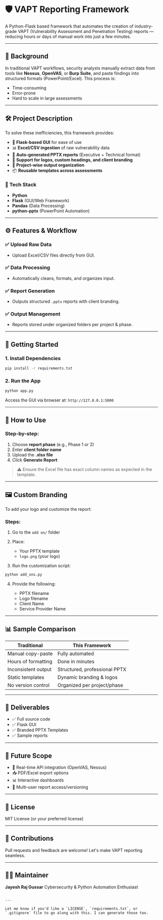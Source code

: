 # 🛡️ VAPT Reporting Framework

A Python-Flask based framework that automates the creation of industry-grade VAPT (Vulnerability Assessment and Penetration Testing) reports — reducing hours or days of manual work into just a few minutes.

---

## 📌 Background

In traditional VAPT workflows, security analysts manually extract data from tools like **Nessus**, **OpenVAS**, or **Burp Suite**, and paste findings into structured formats (PowerPoint/Excel). This process is:

- Time-consuming  
- Error-prone  
- Hard to scale in large assessments  

---

## 🛠️ Project Description

To solve these inefficiencies, this framework provides:

- 🚀 **Flask-based GUI** for ease of use  
- 📊 **Excel/CSV ingestion** of raw vulnerability data  
- 📎 **Auto-generated PPTX reports** (Executive + Technical format)  
- 🎨 **Support for logos, custom headings, and client branding**  
- 📁 **Project-wise output organization**  
- 📦 **Reusable templates across assessments**  

### 🔧 Tech Stack

- **Python**  
- **Flask** (GUI/Web Framework)  
- **Pandas** (Data Processing)  
- **python-pptx** (PowerPoint Automation)

---

## ⚙️ Features & Workflow

### ✅ Upload Raw Data
- Upload Excel/CSV files directly from GUI.

### ✅ Data Processing
- Automatically cleans, formats, and organizes input.

### ✅ Report Generation
- Outputs structured `.pptx` reports with client branding.

### ✅ Output Management
- Reports stored under organized folders per project & phase.

---

## 🚀 Getting Started

### 1. Install Dependencies

```bash
pip install -r requirements.txt
````

### 2. Run the App

```bash
python app.py
```

Access the GUI via browser at: `http://127.0.0.1:5000`

---

## 📄 How to Use

### Step-by-step:

1. Choose **report phase** (e.g., Phase 1 or 2)
2. Enter **client folder name**
3. Upload the **.xlsx file**
4. Click **Generate Report**

> ⚠️ Ensure the Excel file has exact column names as expected in the template.

---

## 🖼️ Custom Branding

To add your logo and customize the report:

### Steps:

1. Go to the `add on/` folder

2. Place:

   * Your PPTX template
   * `logo.png` (your logo)

3. Run the customization script:

```bash
python add_ons.py
```

4. Provide the following:

   * PPTX filename
   * Logo filename
   * Client Name
   * Service Provider Name

---

## 📊 Sample Comparison

| Traditional         | This Framework                |
| ------------------- | ----------------------------- |
| Manual copy-paste   | Fully automated               |
| Hours of formatting | Done in minutes               |
| Inconsistent output | Structured, professional PPTX |
| Static templates    | Dynamic branding & logos      |
| No version control  | Organized per project/phase   |

---

## 📁 Deliverables

* ✅ Full source code
* ✅ Flask GUI
* ✅ Branded PPTX Templates
* ✅ Sample reports

---

## 🚀 Future Scope

* 📡 Real-time API integration (OpenVAS, Nessus)
* 📥 PDF/Excel export options
* 📊 Interactive dashboards
* 👥 Multi-user report access/versioning

---

## 📄 License

MIT License (or your preferred license)

---

## 🤝 Contributions

Pull requests and feedback are welcome! Let's make VAPT reporting seamless.

---

## 👨‍💻 Maintainer

**Jayesh Raj Gussar**
Cybersecurity & Python Automation Enthusiast

```

---

Let me know if you'd like a `LICENSE`, `requirements.txt`, or `.gitignore` file to go along with this. I can generate those too.
```
